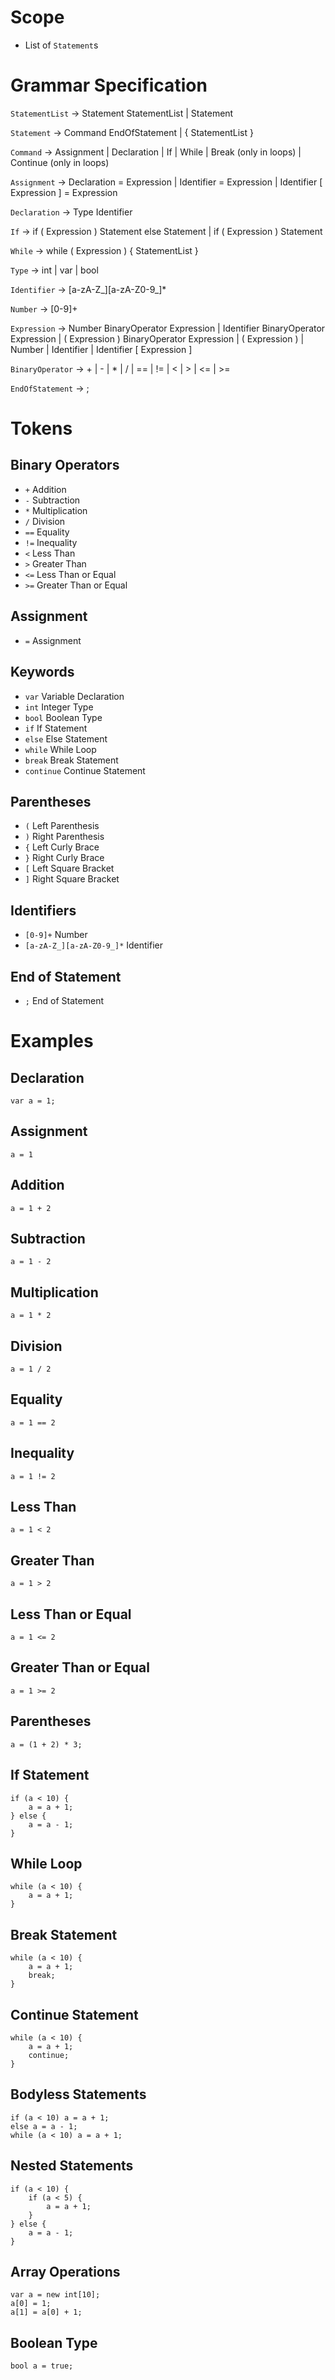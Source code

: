 # Scope

- List of `Statement`s

# Grammar Specification

`StatementList` -> Statement StatementList | Statement

`Statement` -> Command EndOfStatement | \{ StatementList \}

`Command` -> Assignment | Declaration | If | While | Break (only in loops) | Continue (only in loops)
 
`Assignment` -> Declaration = Expression | Identifier = Expression | Identifier [ Expression ] = Expression

`Declaration` -> Type Identifier

`If` -> if ( Expression ) Statement else Statement | if ( Expression ) Statement

`While` -> while ( Expression ) \{ StatementList \}

`Type` -> int | var | bool

`Identifier` -> [a-zA-Z_][a-zA-Z0-9_]*

`Number` -> [0-9]+

`Expression` -> Number BinaryOperator Expression | Identifier BinaryOperator Expression | ( Expression ) BinaryOperator Expression | ( Expression ) | Number | Identifier | Identifier [ Expression ]

`BinaryOperator` -> + | - | * | / | == | != | < | > | <= | >=

`EndOfStatement` -> ;

# Tokens

## Binary Operators

- `+` Addition
- `-` Subtraction
- `*` Multiplication
- `/` Division
- `==` Equality
- `!=` Inequality
- `<` Less Than
- `>` Greater Than
- `<=` Less Than or Equal
- `>=` Greater Than or Equal

## Assignment

- `=` Assignment

## Keywords

- `var` Variable Declaration
- `int` Integer Type
- `bool` Boolean Type
- `if` If Statement
- `else` Else Statement
- `while` While Loop
- `break` Break Statement
- `continue` Continue Statement

## Parentheses

- `(` Left Parenthesis
- `)` Right Parenthesis
- `{` Left Curly Brace
- `}` Right Curly Brace
- `[` Left Square Bracket
- `]` Right Square Bracket

## Identifiers
 
- `[0-9]+` Number
- `[a-zA-Z_][a-zA-Z0-9_]*` Identifier

## End of Statement

- `;` End of Statement

# Examples

## Declaration
```
var a = 1;
```

## Assignment

```
a = 1
```

## Addition
```
a = 1 + 2
```

## Subtraction
```
a = 1 - 2
```

## Multiplication
```
a = 1 * 2
```

## Division
```
a = 1 / 2
```

## Equality
```
a = 1 == 2
```

## Inequality
```
a = 1 != 2
```

## Less Than
```
a = 1 < 2
```

## Greater Than
```
a = 1 > 2
```

## Less Than or Equal
```
a = 1 <= 2
```

## Greater Than or Equal
```
a = 1 >= 2
```

## Parentheses
```
a = (1 + 2) * 3;
```

## If Statement
```
if (a < 10) {
	a = a + 1;
} else {
	a = a - 1;
}
```

## While Loop
```
while (a < 10) {
	a = a + 1;
}
```

## Break Statement
```
while (a < 10) {
	a = a + 1;
	break;
}
```

## Continue Statement
```
while (a < 10) {
	a = a + 1;
	continue;
}
```

## Bodyless Statements
```
if (a < 10) a = a + 1;
else a = a - 1;
while (a < 10) a = a + 1;
```

## Nested Statements
```
if (a < 10) {
	if (a < 5) {
		a = a + 1;
	}
} else {
	a = a - 1;
}
```

## Array Operations
```
var a = new int[10];
a[0] = 1;
a[1] = a[0] + 1;
```

## Boolean Type
```
bool a = true;
```
